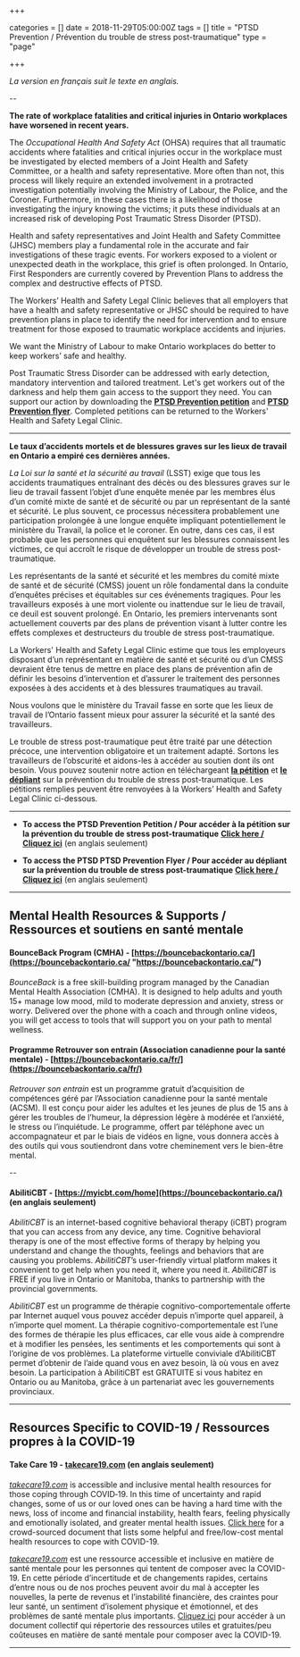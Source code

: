 +++

categories = []
date = 2018-11-29T05:00:00Z
tags = []
title = "PTSD Prevention / Prévention du trouble de stress post-traumatique"
type = "page"

+++

_La version en français suit le texte en anglais._


--


**The rate of workplace fatalities and critical injuries in Ontario workplaces have worsened in recent years.**

The _Occupational Health And Safety Act_ (OHSA) requires that all traumatic accidents where fatalities and critical injuries occur in the workplace must be investigated by elected members of a Joint Health and Safety Committee, or a health and safety representative. More often than not, this process will likely require an extended involvement in a protracted investigation potentially involving the Ministry of Labour, the Police, and the Coroner. Furthermore, in these cases there is a likelihood of those investigating the injury knowing the victims; it puts these individuals at an increased risk of developing Post Traumatic Stress Disorder (PTSD).

Health and safety representatives and Joint Health and Safety Committee (JHSC) members play a fundamental role in the accurate and fair investigations of these tragic events. For workers exposed to a violent or unexpected death in the workplace, this grief is often prolonged.  In Ontario, First Responders are currently covered by Prevention Plans to address the complex and destructive effects of PTSD.

The Workers’ Health and Safety Legal Clinic believes that all employers that have a health and safety representative or JHSC should be required to have prevention plans in place to identify the need for intervention and to ensure treatment for those exposed to traumatic workplace accidents and injuries.

We want the Ministry of Labour to make Ontario workplaces do better to keep workers’ safe and healthy.

Post Traumatic Stress Disorder can be addressed with early detection, mandatory intervention and tailored treatment. Let's get workers out of the darkness and help them gain access to the support they need. You can support our action by downloading the [**PTSD Prevention petition**](https://s3.amazonaws.com/newsletter.workers-safety.ca/newsletters/Clinic+Projects/PTSD+Prevention/PTSD+Prevention+Petition.pdf "PTSD Prevention Petition") and [**PTSD Prevention flyer**](https://s3.amazonaws.com/newsletter.workers-safety.ca/newsletters/Clinic+Projects/PTSD+Prevention/PTSD+Prevention+Flyer.pdf "PTSD Prevention Flyer"). Completed petitions can be returned to the Workers' Health and Safety Legal Clinic.

---

**Le taux d’accidents mortels et de blessures graves sur les lieux de travail en Ontario a empiré ces dernières années.**

_La Loi sur la santé et la sécurité au travail_ (LSST) exige que tous les accidents traumatiques entraînant des décès ou des blessures graves sur le lieu de travail fassent l’objet d’une enquête menée par les membres élus d’un comité mixte de santé et de sécurité ou par un représentant de la santé et sécurité. Le plus souvent, ce processus nécessitera probablement une participation prolongée à une longue enquête impliquant potentiellement le ministère du Travail, la police et le coroner. En outre, dans ces cas, il est probable que les personnes qui enquêtent sur les blessures connaissent les victimes, ce qui accroît le risque de développer un trouble de stress post-traumatique.

Les représentants de la santé et sécurité et les membres du comité mixte de santé et de sécurité (CMSS) jouent un rôle fondamental dans la conduite d’enquêtes précises et équitables sur ces événements tragiques. Pour les travailleurs exposés à une mort violente ou inattendue sur le lieu de travail, ce deuil est souvent prolongé. En Ontario, les premiers intervenants sont actuellement couverts par des plans de prévention visant à lutter contre les effets complexes et destructeurs du trouble de stress post-traumatique.

La Workers' Health and Safety Legal Clinic estime que tous les employeurs disposant d’un représentant en matière de santé et sécurité ou d’un CMSS devraient être tenus de mettre en place des plans de prévention afin de définir les besoins d’intervention et d’assurer le traitement des personnes exposées à des accidents et à des blessures traumatiques au travail.

Nous voulons que le ministère du Travail fasse en sorte que les lieux de travail de l’Ontario fassent mieux pour assurer la sécurité et la santé des travailleurs.

Le trouble de stress post-traumatique peut être traité par une détection précoce, une intervention obligatoire et un traitement adapté. Sortons les travailleurs de l’obscurité et aidons-les à accéder au soutien dont ils ont besoin. Vous pouvez soutenir notre action en téléchargeant [**la pétition**](https://s3.amazonaws.com/newsletter.workers-safety.ca/newsletters/Clinic+Projects/PTSD+Prevention/PTSD+Prevention+Petition.pdf "PTSD Prevention Petition") et [**le dépliant**](https://s3.amazonaws.com/newsletter.workers-safety.ca/newsletters/Clinic+Projects/PTSD+Prevention/PTSD+Prevention+Flyer.pdf "PTSD Prevention Flyer") sur la prévention du trouble de stress post-traumatique. Les pétitions remplies peuvent être renvoyées à la Workers’ Health and Safety Legal Clinic ci-dessous.

---

* **To access the PTSD Prevention Petition / 
Pour accéder à la pétition sur la prévention du trouble de stress post-traumatique** [**Click here / Cliquez ici**](https://s3.amazonaws.com/newsletter.workers-safety.ca/newsletters/Clinic+Projects/PTSD+Prevention/PTSD+Prevention+Petition.pdf "PTSD Prevention Petition") (en anglais seulement)

* **To access the PTSD PTSD Prevention Flyer / 
Pour accéder au dépliant sur la prévention du trouble de stress post-traumatique**  [**Click here / Cliquez ici**](https://s3.amazonaws.com/newsletter.workers-safety.ca/newsletters/Clinic+Projects/PTSD+Prevention/PTSD+Prevention+Flyer.pdf "PTSD Prevention Flyer") (en anglais seulement)

---

## Mental Health Resources & Supports / Ressources et soutiens en santé mentale


#### BounceBack Program (CMHA) - [https://bouncebackontario.ca/](https://bouncebackontario.ca/ "https://bouncebackontario.ca/")

_BounceBack_ is a free skill-building program managed by the Canadian Mental Health Association (CMHA). It is designed to help adults and youth 15+ manage low mood, mild to moderate depression and anxiety, stress or worry. Delivered over the phone with a coach and through online videos, you will get access to tools that will support you on your path to mental wellness.

#### Programme Retrouver son entrain (Association canadienne pour la santé mentale) - [https://bouncebackontario.ca/fr/](https://bouncebackontario.ca/fr/)

_Retrouver son entrain_ est un programme gratuit d’acquisition de compétences géré par l’Association canadienne pour la santé mentale (ACSM). Il est conçu pour aider les adultes et les jeunes de plus de 15 ans à gérer les troubles de l’humeur, la dépression légère à modérée et l’anxiété, le stress ou l’inquiétude. Le programme, offert par téléphone avec un accompagnateur et par le biais de vidéos en ligne, vous donnera accès à des outils qui vous soutiendront dans votre cheminement vers le bien-être mental.

--

#### AbilitiCBT - [https://myicbt.com/home](https://bouncebackontario.ca/) (en anglais seulement)

_AbilitiCBT_ is an internet-based cognitive behavioral therapy (iCBT) program that you can access from any device, any time. Cognitive behavioral therapy is one of the most effective forms of therapy by helping you understand and change the thoughts, feelings and behaviors that are causing you problems. _AbilitiCBT_’s user-friendly virtual platform makes it convenient to get help when you need it, where you need it. _AbilitiCBT_ is FREE if you live in Ontario or Manitoba, thanks to partnership with the provincial governments.

_AbilitiCBT_ est un programme de thérapie cognitivo-comportementale offerte par Internet auquel vous pouvez accéder depuis n’importe quel appareil, à n’importe quel moment. La thérapie cognitivo-comportementale est l’une des formes de thérapie les plus efficaces, car elle vous aide à comprendre et à modifier les pensées, les sentiments et les comportements qui sont à l’origine de vos problèmes. La plateforme virtuelle conviviale d’AbilitiCBT permet d’obtenir de l’aide quand vous en avez besoin, là où vous en avez besoin. La participation à AbilitiCBT est GRATUITE si vous habitez en Ontario ou au Manitoba, grâce à un partenariat avec les gouvernements provinciaux.


---

## Resources Specific to COVID-19 / Ressources propres à la COVID-19

#### Take Care 19 - [takecare19.com](http://takecare19.com/) (en anglais seulement)

[_takecare19.com_](http://takecare19.com/) is accessible and inclusive mental health resources for those coping through COVID‑19. In this time of uncertainty and rapid changes, some of us or our loved ones can be having a hard time with the news, loss of income and financial instability, health fears, feeling physically and emotionally isolated, and greater mental health issues. [Click here](https://s3.amazonaws.com/newsletter.workers-safety.ca/newsletters/Clinic+Projects/COVID-19/TakeCare19-Mental+Health+Resources+Factsheet.docx "Resources Factsheet") for a crowd-sourced document that lists some helpful and free/low-cost mental health resources to cope with COVID-19.

[_takecare19.com_](http://takecare19.com/) est une ressource accessible et inclusive en matière de santé mentale pour les personnes qui tentent de composer avec la COVID-19. En cette période d’incertitude et de changements rapides, certains d’entre nous ou de nos proches peuvent avoir du mal à accepter les nouvelles, la perte de revenus et l’instabilité financière, des craintes pour leur santé, un sentiment d’isolement physique et émotionnel, et des problèmes de santé mentale plus importants. [Cliquez ici](https://s3.amazonaws.com/newsletter.workers-safety.ca/newsletters/Clinic+Projects/COVID-19/TakeCare19-Mental+Health+Resources+Factsheet.docx "Resources Factsheet") pour accéder à un document collectif qui répertorie des ressources utiles et gratuites/peu coûteuses en matière de santé mentale pour composer avec la COVID-19.

***
